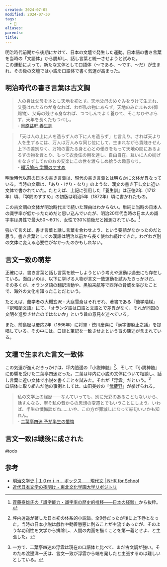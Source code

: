```yaml
---
created: 2024-07-05
modified: 2024-07-30
tags:
  - 📝
aliases: 
parents: 
title: 
---
```

明治時代前期から後期にかけて、日本の文壇で発生した運動。日本語の書き言葉を当時の「文語体」から脱却し、話し言葉と統一させようと試みた。  
この運動によって、新たな文体として口語体（〜である、〜です、〜だ）が生まれ、その後の文壇では小説を口語体で書く気運が高まった。

## 明治時代の書き言葉は古文調
> 人の身は父母を本とし天地を初とす。天地父母のめぐみをうけて生まれ、又養はれたるわが身なれば、わが私の物にあらず。天地のみたまもの(御賜物)、父母の残せる身なれば、つつしんでよく養ひて、そこなひやぶらず、天年を長くたもつべし。  
> \- [貝原益軒 養生訓](https://www.nakamura-u.ac.jp/institute/media/library/kaibara/text03.html)

> 「天は人の上に人を造らず人の下に人を造らず」と言えり。されば天より人を生ずるには、万人は万人みな同じ位にして、生まれながら貴賤きせん上下の差別なく、万物の霊たる身と心との働きをもって天地の間にあるよろずの物を資とり、もって衣食住の用を達し、自由自在、互いに人の妨げをなさずしておのおの安楽にこの世を渡らしめ給うの趣意なり。  
> \- [福沢諭吉 学問のすすめ](https://www.aozora.gr.jp/cards/000296/files/47061_29420.html)

明治時代以前の日本の書き言葉は、現代の書き言葉とは明らかに文体が異なっている。当時の文章は、「あり・けり・なり」のような、漢文の書き下し文に近い文体で書かれていた。たとえば、上記に引用した『養生訓』は正徳2年（1712年）頃、『学問のすすめ』の初版は明治5年（1872年）頃に書かれたもの。

この古文調の文体が明治時代まで続いた理由はわからない。単純に当時の日本人の識字率が低かったためだと思い込んでいたが、明治20年代当時の日本人の識字率は男性で最大50〜60%、女性で30%前後だと推測されている。[^斉藤泰雄から引用]

[^斉藤泰雄から引用]: [斉藤泰雄氏の「識字能力・識字率の歴史的推移――日本の経験」](https://cice.hiroshima-u.ac.jp/wp-content/uploads/2014/02/15-1-04.pdf)から抜粋。

強いて言えば、書き言葉と話し言葉を合わせよう、という要請がなかったのだと思う。書き言葉としての漢語は明治以前から長く使われ続けてきた。わざわざ別の文体に変える必要性がなかったのかもしれない。

## 言文一致の萌芽
正確には、書き言葉と話し言葉を統一しようという考えや運動は過去にも存在している。面白いのは、以下に挙げる人物が言文一致運動を試みたきっかけだ。  
その多くが、オランダ語の翻訳活動や、黒船来航等で西洋の脅威を浴びたことで、海外の文化を知ったことだという。

たとえば、蘭学者の大槻玄沢・大庭雪斎はそれぞれ、著書である『蘭学階梯』『訳和蘭文語』にて、「オランダ語は口語と文語とで差異がなく、それが同国の文明を進歩させたのではないか」という旨の意見を述べている。

また、前島密は慶応2年（1866年）に将軍・徳川慶喜に『漢字御廃止之議』を提唱している。その中には、口談と筆記を一致させよという旨の陳述が含まれている。

## 文壇で生まれた言文一致体
この気運が進んだきっかけは、坪内逍遥の『小説神髄』[^小説神髄]、そして『小説神髄』に影響を受けた二葉亭四迷だった。二葉は坪内に小説の文体について相談し、話し言葉に近い文体で小説を書くことを試みた。それが「[浮雲](https://www.aozora.gr.jp/cards/000006/files/1869_33656.html)」だという。[^浮雲]  
口語体に取り組んだ他の事例としては、山田美妙の「[武蔵野](https://www.aozora.gr.jp/cards/000843/files/42349_23567.html)」が挙げられる。

[^小説神髄]: 坪内逍遥が著した日本初の体系的小説論。全9巻だったが後に上下巻となった。当時の日本小説は戯作や勧善懲悪に則ることが主流であったが、そのような功利性を文学から排除し、人間の内面を描くことを第一義とせよ、と主張した。
[^浮雲]: 一方で、二葉亭四迷の浮雲は現在の口語体と比べて、まだ古文調が強い。そのため渡邊洋一氏は、言文一致が浮雲から端を発したと主張するのは難しいとしている。

> 私の文学上の経歴――なんていっても、別に光彩のあることもないから、話すんなら、寧そ私の昔からの思想の変遷とでもいうことにしよう。いわば、半生の懺悔談だね……いや、この方が罪滅しになって結句いいかも知れん。  
>  \- [二葉亭四迷 予が半生の懺悔](https://www.aozora.gr.jp/cards/000006/files/383_22435.html)

## 言文一致は戦後に成された
#todo

## 参考
- [明治文学史 | １０ｍｉｎ．ボックス　　現代文 | NHK for School](https://www2.nhk.or.jp/school/watch/outline/?das_id=D0005150058_00000)
- [近代日本文学の夜明け - 東北文化学園大学リポジトリ](https://tbgu.repo.nii.ac.jp/record/1003/files/08.pdf)